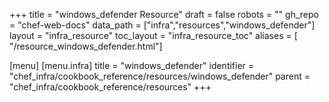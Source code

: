 +++
title = "windows_defender Resource"
draft = false
robots = ""
gh_repo = "chef-web-docs"
data_path = ["infra","resources","windows_defender"]
layout = "infra_resource"
toc_layout = "infra_resource_toc"
aliases = [ "/resource_windows_defender.html"]

[menu]
  [menu.infra]
    title = "windows_defender"
    identifier = "chef_infra/cookbook_reference/resources/windows_defender"
    parent = "chef_infra/cookbook_reference/resources"
+++

<!-- The contents of this page are automatically generated from the windows_defender.yaml file in the data directory. -->
<!-- To suggest a change, edit the https://github.com/chef/chef/blob/main/lib/chef/resource/windows_defender.rb file
      and submit a pull request to the https://github.com/chef/chef repository. -->
